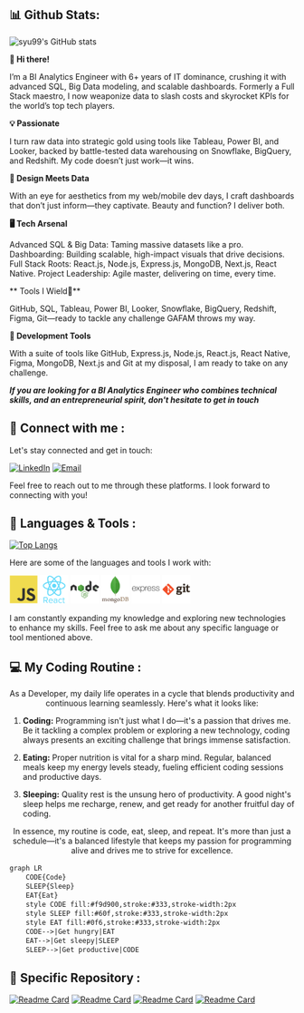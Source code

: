 ## :bar_chart: Github Stats:

![syu99's GitHub stats](https://github-readme-stats.vercel.app/api?username=syu99&show_icons=true&theme=dracula)

**👋 Hi there!** 

I’m a BI Analytics Engineer with 6+ years of IT dominance, crushing it with advanced SQL, Big Data modeling, and scalable dashboards. Formerly a Full Stack maestro, I now weaponize data to slash costs and skyrocket KPIs for the world’s top tech players.

**💡 Passionate** 

I turn raw data into strategic gold using tools like Tableau, Power BI, and Looker, backed by battle-tested data warehousing on Snowflake, BigQuery, and Redshift. My code doesn’t just work—it wins.

**🎨 Design Meets Data** 

With an eye for aesthetics from my web/mobile dev days, I craft dashboards that don’t just inform—they captivate. Beauty and function? I deliver both.

**🖥️ Tech Arsenal** 

Advanced SQL & Big Data: Taming massive datasets like a pro.
Dashboarding: Building scalable, high-impact visuals that drive decisions.
Full Stack Roots: React.js, Node.js, Express.js, MongoDB, Next.js, React Native.
Project Leadership: Agile master, delivering on time, every time.

** Tools I Wield🚀**

GitHub, SQL, Tableau, Power BI, Looker, Snowflake, BigQuery, Redshift, Figma, Git—ready to tackle any challenge GAFAM throws my way.

**🧰 Development Tools** 

With a suite of tools like GitHub, Express.js, Node.js, React.js, React Native, Figma, MongoDB, Next.js and Git at my disposal, I am ready to take on any challenge.

**<em>If you are looking for a BI Analytics Engineer  who combines technical skills, and an entrepreneurial spirit, don't hesitate to get in touch</em>**

## :handshake: Connect with me :

<p align="left">
Let's stay connected and get in touch:
</p>

[![LinkedIn](https://img.shields.io/badge/LinkedIn-0077B5?style=for-the-badge&logo=linkedin&logoColor=white)](https://www.linkedin.com/in/johanbray/)
[![Email](https://img.shields.io/badge/Email-D14836?style=for-the-badge&logo=gmail&logoColor=white)](mailto:johan.dev.pro@gmail.com)

<p align="left">
Feel free to reach out to me through these platforms. I look forward to connecting with you!
</p>

## :wrench: Languages & Tools :

[![Top Langs](https://github-readme-stats.vercel.app/api/top-langs/?username=syu99&layout=compact&theme=dracula)](https://github.com/anuraghazra/github-readme-stats)
<p align="left">
Here are some of the languages and tools I work with:
  </p>
<p align="left">
  <img src="https://raw.githubusercontent.com/devicons/devicon/master/icons/javascript/javascript-original.svg" alt="javascript" width="50" height="50"/> 
  <img src="https://raw.githubusercontent.com/devicons/devicon/master/icons/react/react-original-wordmark.svg" alt="react" width="50" height="50"/> 
  <img src="https://raw.githubusercontent.com/devicons/devicon/master/icons/nodejs/nodejs-original-wordmark.svg" alt="nodejs" width="50" height="50"/> 
  <img src="https://raw.githubusercontent.com/devicons/devicon/master/icons/mongodb/mongodb-original-wordmark.svg" alt="mongodb" width="50" height="50"/>
  <img src="https://raw.githubusercontent.com/devicons/devicon/master/icons/express/express-original-wordmark.svg" alt="express.js" width="50" height="50"/> 
  <img src="https://raw.githubusercontent.com/devicons/devicon/master/icons/git/git-original-wordmark.svg" alt="git" width="50" height="50"/> 
</p>
<p align="left">
  I am constantly expanding my knowledge and exploring new technologies to enhance my skills. Feel free to ask me about any specific language or tool mentioned above.
</p>

## :computer: My Coding Routine :
<p align="center">
As a Developer, my daily life operates in a cycle that blends productivity and continuous learning seamlessly. Here's what it looks like:
</p>

1. **Coding:** Programming isn't just what I do—it's a passion that drives me. Be it tackling a complex problem or exploring a new technology, coding always presents an exciting challenge that brings immense satisfaction.

2. **Eating:** Proper nutrition is vital for a sharp mind. Regular, balanced meals keep my energy levels steady, fueling efficient coding sessions and productive days.

3. **Sleeping:** Quality rest is the unsung hero of productivity. A good night's sleep helps me recharge, renew, and get ready for another fruitful day of coding.

<p align="center">
  In essence, my routine is code, eat, sleep, and repeat. It's more than just a schedule—it's a balanced lifestyle that keeps my passion for programming alive and drives me to strive for excellence.
</p>

```mermaid
graph LR
    CODE{Code}
    SLEEP{Sleep}
    EAT{Eat}
    style CODE fill:#f9d900,stroke:#333,stroke-width:2px
    style SLEEP fill:#60f,stroke:#333,stroke-width:2px
    style EAT fill:#0f6,stroke:#333,stroke-width:2px
    CODE-->|Get hungry|EAT
    EAT-->|Get sleepy|SLEEP
    SLEEP-->|Get productive|CODE

```
## :file_folder: Specific Repository :
[![Readme Card](https://github-readme-stats.vercel.app/api/pin/?username=syu99&repo=codeWords&theme=dracula)](https://github.com/syu99/codeWords)
[![Readme Card](https://github-readme-stats.vercel.app/api/pin/?username=syu99&repo=Frontend-Hackatweet&theme=dracula)](https://github.com/syu99/Frontend-Hackatweet)
[![Readme Card](https://github-readme-stats.vercel.app/api/pin/?username=syu99&repo=locaPic&theme=dracula)](https://github.com/syu99/locaPic)
[![Readme Card](https://github-readme-stats.vercel.app/api/pin/?username=syu99&repo=faceUp&theme=dracula)](https://github.com/syu99/faceUp)


